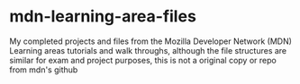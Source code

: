 # mdn-learning-area-files
My completed projects and files from the Mozilla Developer Network (MDN) Learning areas tutorials and walk throughs, although the file structures are similar for exam and project purposes, this is not a original copy or repo from mdn's github
